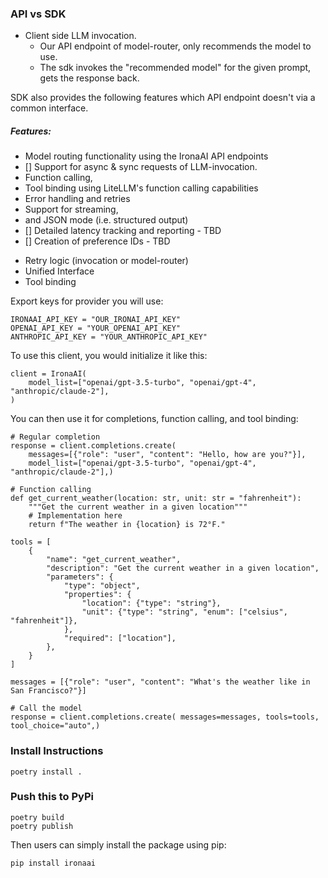 

### API vs SDK
* Client side LLM invocation.
  - Our API endpoint of model-router, only recommends the model to use.
  - The sdk invokes the "recommended model" for the given prompt, gets the response back.

SDK also provides the following features which API endpoint doesn't via a common interface.
##### Features:
- Model routing functionality using the IronaAI API endpoints
- [] Support for async & sync requests of LLM-invocation.
- Function calling,
- Tool binding using LiteLLM's function calling capabilities
- Error handling and retries
- Support for streaming, 
- and JSON mode (i.e. structured output)
- [] Detailed latency tracking and reporting - TBD
- [] Creation of preference IDs - TBD


* Retry logic (invocation or model-router)
* Unified Interface
* Tool binding



Export keys for provider you will use:

```
IRONAAI_API_KEY = "OUR_IRONAI_API_KEY"
OPENAI_API_KEY = "YOUR_OPENAI_API_KEY"
ANTHROPIC_API_KEY = "YOUR_ANTHROPIC_API_KEY"
```

To use this client, you would initialize it like this:

```
client = IronaAI(
    model_list=["openai/gpt-3.5-turbo", "openai/gpt-4", "anthropic/claude-2"],
)
```

You can then use it for completions, function calling, and tool binding:


```
# Regular completion
response = client.completions.create(
    messages=[{"role": "user", "content": "Hello, how are you?"}],
    model_list=["openai/gpt-3.5-turbo", "openai/gpt-4", "anthropic/claude-2"],)

# Function calling
def get_current_weather(location: str, unit: str = "fahrenheit"):
    """Get the current weather in a given location"""
    # Implementation here
    return f"The weather in {location} is 72°F."

tools = [
    {
        "name": "get_current_weather",
        "description": "Get the current weather in a given location",
        "parameters": {
            "type": "object",
            "properties": {
                "location": {"type": "string"},
                "unit": {"type": "string", "enum": ["celsius", "fahrenheit"]},
            },
            "required": ["location"],
        },
    }
]

messages = [{"role": "user", "content": "What's the weather like in San Francisco?"}]

# Call the model
response = client.completions.create( messages=messages, tools=tools, tool_choice="auto",)

```


### Install Instructions

```
poetry install .
```

### Push this to PyPi

```
poetry build
poetry publish
```


Then users can simply install the package using pip:

```
pip install ironaai
```

